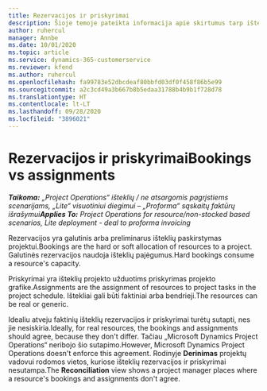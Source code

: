 ```yaml
---
title: Rezervacijos ir priskyrimai
description: Šioje temoje pateikta informacija apie skirtumus tarp išteklių rezervavimų ir išteklių priskyrimų.
author: ruhercul
manager: Annbe
ms.date: 10/01/2020
ms.topic: article
ms.service: dynamics-365-customerservice
ms.reviewer: kfend
ms.author: ruhercul
ms.openlocfilehash: fa99783e52dbcdeaf80bbfd03df0f458f86b5e99
ms.sourcegitcommit: a2c3cd49a3b667b8b5edaa31788b4b9b1f728d78
ms.translationtype: HT
ms.contentlocale: lt-LT
ms.lasthandoff: 09/28/2020
ms.locfileid: "3896021"
---
```

# <a name="bookings-vs-assignments"></a><span data-ttu-id="c8429-103">Rezervacijos ir priskyrimai</span><span class="sxs-lookup"><span data-stu-id="c8429-103">Bookings vs assignments</span></span>

<span data-ttu-id="c8429-104">_**Taikoma:** „Project Operations“ išteklių / ne atsargomis pagrįstiems scenarijams, „Lite“ visuotiniui diegimui – „Proforma“ sąskaitų faktūrų išrašymui_</span><span class="sxs-lookup"><span data-stu-id="c8429-104">_**Applies To:** Project Operations for resource/non-stocked based scenarios, Lite deployment - deal to proforma invoicing_</span></span>

<span data-ttu-id="c8429-105">Rezervacijos yra galutinis arba preliminarus išteklių paskirstymas projektui.</span><span class="sxs-lookup"><span data-stu-id="c8429-105">Bookings are the hard or soft allocation of resources to a project.</span></span> <span data-ttu-id="c8429-106">Galutinės rezervacijos naudoja išteklių pajėgumus.</span><span class="sxs-lookup"><span data-stu-id="c8429-106">Hard bookings consume a resource's capacity.</span></span> 

<span data-ttu-id="c8429-107">Priskyrimai yra išteklių projekto užduotims priskyrimas projekto grafike.</span><span class="sxs-lookup"><span data-stu-id="c8429-107">Assignments are the assignment of resources to project tasks in the project schedule.</span></span> <span data-ttu-id="c8429-108">Ištekliai gali būti faktiniai arba bendrieji.</span><span class="sxs-lookup"><span data-stu-id="c8429-108">The resources can be real or generic.</span></span> 

<span data-ttu-id="c8429-109">Idealiu atveju faktinių išteklių rezervacijos ir priskyrimai turėtų sutapti, nes jie nesiskiria.</span><span class="sxs-lookup"><span data-stu-id="c8429-109">Ideally, for real resources, the bookings and assignments should agree, because they don't differ.</span></span> <span data-ttu-id="c8429-110">Tačiau „Microsoft Dynamics Project Operations“ neribojo šio sutapimo.</span><span class="sxs-lookup"><span data-stu-id="c8429-110">However, Microsoft Dynamics Project Operations doesn't enforce this agreement.</span></span> <span data-ttu-id="c8429-111">Rodinyje **Derinimas** projektų vadovui rodomos vietos, kuriose išteklių rezervacijos ir priskyrimai nesutampa.</span><span class="sxs-lookup"><span data-stu-id="c8429-111">The **Reconciliation** view shows a project manager places where a resource's bookings and assignments don't agree.</span></span>
